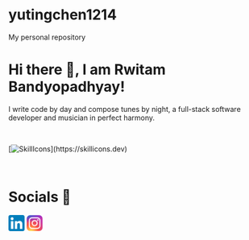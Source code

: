 # yutingchen1214
My personal repository

# Hi there 👋, I am Rwitam Bandyopadhyay!

I write code by day and compose tunes by night, a full-stack software developer and musician in perfect harmony.

<br/>

[![SkillIcons](https://skillicons.dev/icons?i=ableton,arduino,aws,bash,bootstrap,c,cpp,css,d3,django,docker,dotnet,dynamodb,eclipse,electron,express,github,gradle,heroku,hibernate,html,java,js,jenkins,jquery,kafka,latex,md,maven,mongodb,mysql,nodejs,ps,php,postgres,postman,py,raspberrypi,react,regex,spring,selenium,vscode,)](https://skillicons.dev)

<br/>

# Socials 📝

[<img alt="rwitamb | LinkedIn" height="32px" src="icons/LinkedIn.svg"/>][linkedin]
[<img alt="rwitamb | Instagram" height="32px" src="icons/Instagram.svg" />][instagram]

[instagram]: https://www.instagram.com/rwitamb/
[linkedin]: https://www.linkedin.com/in/rwitamb/
